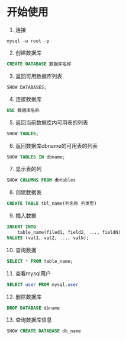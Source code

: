 # 开始使用

1. 连接

```shell
mysql -u root -p
```

2. 创建数据库

```sql
CREATE DATABASE 数据库名称
```

3. 返回可用数据库列表

```
SHOW DATABASES;
```

4. 连接数据库

```sql
USE 数据库名称
```

5. 返回当前数据库内可用表的列表

```sql
SHOW TABLES;
```

6. 返回数据库dbname的可用表的列表

```sql
SHOW TABLES IN dbname;
```

7. 显示表的列

```sql
SHOW COLUMNS FROM dbtables
```

8. 创建数据表

```sql
CREATE TABLE tbl_name(列名称 列类型)
```

9. 插入数据

```sql
INSERT INTO 
    table_name(filed1, field2, ..., fieldN)
VALUES (val1, val2, ..., valN);
```

10. 查询数据

```sql
SELECT * FROM table_name;
```

11. 查看mysql用户

```sql
SELECT user FROM mysql.user
```

12. 删除数据库

```sql
DROP DATABASE dbname
```

13. 查询数据库信息

```sql
SHOW CREATE DATABASE db_name
```
